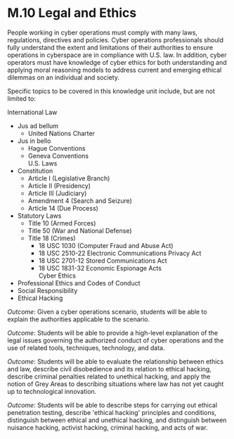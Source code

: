 # M.10 Legal and Ethics

People working in cyber operations must comply with many laws,
regulations, directives and policies. Cyber operations professionals
should fully understand the extent and limitations of their authorities
to ensure operations in cyberspace are in compliance with U.S. law. In
addition, cyber operators must have knowledge of cyber ethics for both
understanding and applying moral reasoning models to address current and
emerging ethical dilemmas on an individual and society.

Specific topics to be covered in this knowledge unit include, but are
not limited to:

International Law  
-   Jus ad bellum  
    -   United Nations Charter  
-   Jus in bello  
    -   Hague Conventions  
    -   Geneva Conventions  
U.S. Laws  
-   Constitution  
    -   Article I (Legislative Branch)  
    -   Article II (Presidency)  
    -   Article III (Judiciary)  
    -   Amendment 4 (Search and Seizure)  
    -   Article 14 (Due Process)  
-   Statutory Laws  
    -   Title 10 (Armed Forces)  
    -   Title 50 (War and National Defense)  
    -   Title 18 (Crimes)  
        -   18 USC 1030 (Computer Fraud and Abuse Act)  
        -   18 USC 2510-22 Electronic Communications Privacy Act  
        -   18 USC 2701-12 Stored Communications Act  
        -   18 USC 1831-32 Economic Espionage Acts  
Cyber Ethics  
-   Professional Ethics and Codes of Conduct  
-   Social Responsibility  
-   Ethical Hacking  

*Outcome*: Given a cyber operations scenario, students will be able to
explain the authorities applicable to the scenario.

*Outcome*: Students will be able to provide a high-level explanation of
the legal issues governing the authorized conduct of cyber operations
and the use of related tools, techniques, technology, and data.

*Outcome*: Students will be able to evaluate the relationship between
ethics and law, describe civil disobedience and its relation to ethical
hacking, describe criminal penalties related to unethical hacking, and
apply the notion of Grey Areas to describing situations where law has
not yet caught up to technological innovation.

*Outcome*: Students will be able to describe steps for carrying out
ethical penetration testing, describe 'ethical hacking' principles and
conditions, distinguish between ethical and unethical hacking, and
distinguish between nuisance hacking, activist hacking, criminal
hacking, and acts of war.
